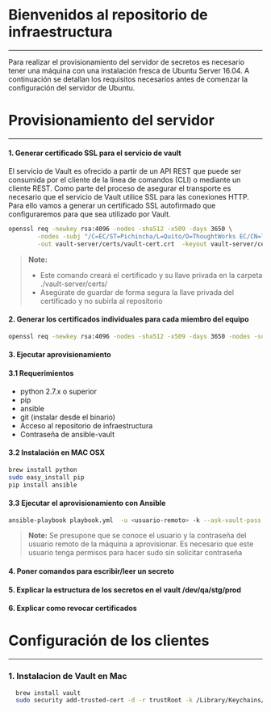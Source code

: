 Bienvenidos al repositorio de infraestructura
====================================
***
Para realizar el provisionamiento del servidor de secretos es necesario tener una máquina con una instalación fresca de Ubuntu Server 16.04. A continuación se detallan los requisitos necesarios antes de comenzar la configuración del servidor de Ubuntu.

# Provisionamiento del servidor
---
#### 1. Generar certificado SSL para el servicio de vault
El servicio de Vault es ofrecido a partir de un API REST que puede ser consumida por el cliente de la linea de comandos (CLI) o mediante un cliente REST. Como parte del proceso de asegurar el transporte es necesario que el servicio de Vault utilice SSL para las conexiones HTTP. Para ello vamos a generar un certificado SSL autofirmado que configuraremos para que sea utilizado por Vault.
```bash
openssl req -newkey rsa:4096 -nodes -sha512 -x509 -days 3650 \
        -nodes -subj "/C=EC/ST=Pichincha/L=Quito/O=ThoughtWorks EC/CN=leave.thoughtworks.ec" \
        -out vault-server/certs/vault-cert.crt  -keyout vault-server/certs/vault-cert.key
```
> **Note:**
> - Este comando creará el certificado y su llave privada en la carpeta ./vault-server/certs/
> - Asegúrate de guardar de forma segura la llave privada del certificado y no subirla al repositorio

#### 2. Generar los certificados individuales para cada miembro del equipo
```bash
openssl req -newkey rsa:4096 -nodes -sha512 -x509 -days 3650 -nodes -subj “/C=EC/ST=Pichincha/L=Quito/O=ThoughtWorks EC/CN=<member-name-lastname>”  -out vault-server/users/certs/<member-name>.crt  -keyout vault-server/users/certs/<member-name>.key
```
#### 3. Ejecutar aprovisionamiento
#### 3.1 Requerimientos
- python 2.7.x o superior
- pip
- ansible
- git (instalar desde el binario)
- Acceso al repositorio de infraestructura
- Contraseña de ansible-vault

#### 3.2 Instalación en MAC OSX
```bash
brew install python 
sudo easy_install pip
pip install ansible 
```
#### 3.3 Ejecutar el aprovisionamiento con Ansible
```bash
ansible-playbook playbook.yml  -u <usuario-remoto> -k --ask-vault-pass
```
> **Note:**
> Se presupone que se conoce el usuario y la contraseña del usuario remoto de la máquina a aprovisionar. Es necesario que este usuario tenga permisos para hacer sudo sin solicitar contraseña
#### 4. Poner comandos para escribir/leer un secreto
#### 5. Explicar la estructura de los secretos en el vault /dev/qa/stg/prod
#### 6. Explicar como revocar certificados

# Configuración de los clientes
---
### 1. Instalacion de Vault en Mac
```bash
  brew install vault
  sudo security add-trusted-cert -d -r trustRoot -k /Library/Keychains/System.keychain ./vault-server/certs/vault-cert.crt
```
